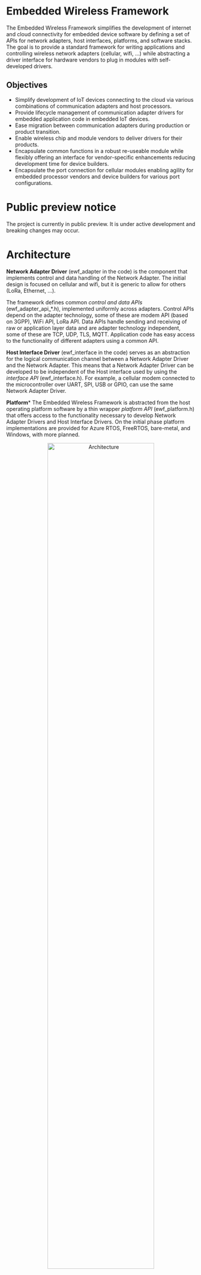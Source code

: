 # Embedded Wireless Framework

The Embedded Wireless Framework simplifies the development of internet and cloud connectivity for embedded device software by defining a set of APIs for network adapters, host interfaces, platforms, and software stacks. The goal is to provide a standard framework for writing applications and controlling wireless network adapters (cellular, wifi, ...) while abstracting a driver interface for hardware vendors to plug in modules with self-developed drivers.

## Objectives

- Simplify development of IoT devices connecting to the cloud via various combinations of communication adapters and host processors.
- Provide lifecycle management of communication adapter drivers for embedded application code in embedded IoT devices.
- Ease migration between communication adapters during production or product transition.
- Enable wireless chip and module vendors to deliver drivers for their products.
- Encapsulate common functions in a robust re-useable module while flexibly offering an interface for vendor-specific enhancements reducing development time for device builders.
- Encapsulate the port connection for cellular modules enabling agility for embedded processor vendors and device builders for various port configurations.

# Public preview notice

The project is currently in public preview. It is under active development and breaking changes may occur.

# Architecture

**Network Adapter Driver** (ewf_adapter in the code) is the component that implements control and data handling of the Network Adapter. The initial design is focused on cellular and wifi, but it is generic to allow for others (LoRa, Ethernet, ...).

The framework defines common *control and data APIs* (ewf_adapter_api_*.h), implemented uniformly across adapters. Control APIs depend on the adapter technology, some of these are modem API (based on 3GPP), WiFi API, LoRa API. Data APIs handle sending and receiving of raw or application layer data and are adapter technology independent, some of these are TCP, UDP, TLS, MQTT. Application code has easy access to the functionality of different adapters using a common API.

**Host Interface Driver** (ewf_interface in the code) serves as an abstraction for the logical communication channel between a Network Adapter Driver and the Network Adapter.  This means that a Network Adapter Driver can be developed to be independent of the Host interface used by using the *interface API* (ewf_interface.h). For example, a cellular modem connected to the microcontroller over UART, SPI, USB or GPIO, can use the same Network Adapter Driver.

**Platform*** The Embedded Wireless Framework is abstracted from the host operating platform software by a thin wrapper *platform API* (ewf_platform.h) that offers access to the functionality necessary to develop Network Adapter Drivers and Host Interface Drivers. On the initial phase platform implementations are provided for Azure RTOS, FreeRTOS, bare-metal, and Windows, with more planned.

<p align="center">
<a href="README_Architecture_Framework.jpg"><img src="README_Architecture_Framework.jpg" alt="Architecture" width="75%"/></a>
</p>

## Framework use

The framework API can be used directly by the application code, or another software stack. Implementations for using Azure RTOS NetX-Duo and the Azure Embedded C SDK are provided.<br/>
Application code can use the API directly, with help from the Azure Embedded C SDK, or with a software MQTT client (e.g. Paho C)
<p align="center">
<a href="README_Architecture_Application.jpg"><img src="README_Architecture_Application.jpg" alt="Architecture" width="75%"/></a>
</p>
The framework simplifies and unifies the writing of Azure RTOS NetX-Duo drivers. Drivers based on the framework can be used in parallel to classic NetX-Duo drivers; existing NetX-Duo drivers remain unmodified and supported.

<p align="center">
<a href="README_Architecture_NetX.jpg"><img src="README_Architecture_NetX.jpg" alt="Architecture" width="75%"/></a>
</p>
For details on the framework API look at the doxygen generated documentation.

# Build and Test

The code is built out of each individual example. Refer to each example for more details. Note: The examples are built using different tool-chains and IDEs.

# Examples and drivers

This is the list of network adapters, host interfaces, software platforms and hardware boards currently supported or under development.

# Network Adapters

The framework supports several network adapter types.

## Cellular
Cellular modems in the same family are likely to work with small changes:
- Quectel BG96
- Quectel BG95
- Quectel BC95
- Renesas RYZ014
- SIMCom SIM7000
- SIMCom SIM7600
- SIMCom SIM900
- SIMCom SIM868
- SIMCom SIM800

## WiFi
- ESP8266
- ESP8285
- ESP-WROOM-02
- MX-CHIP EMW3080

## LoRa
- LoRa E5
- EBYTE E32
- SEMTECH SX1276

## Ethernet
- WIZnet W5500
- WIZnet W5100

# Host Interfaces

These interfaces can be used in any combination with the supported adapters:
- WIN32 COM (adapter built-in USB, or over FTDI FT232RL, CP2102, CH314T, ...)
- Linux serial port (adapter built-in USB, or over FTDI FT232RL, CP2102, CH314T, ...)
- ST STM32xxxx UART
- Renesas RAxxxx UART
- Renesas RXxxxx UART
- NXP LPCxxxx UART
- NXP RTxxxx UART
- Microchip/Atmel SAMxxxx UART
- Generic GPIO bit-banging
- Azure RTOS USBX CDC ACM

# Software platforms

- Azure RTOS (on embedded boards and Windows/Linux emulation)
- FreeRTOS (on embedded boards and Windows/Linux emulation)
- WIN32
- bare-metal

# Hardware boards

- Windows on PC
- Linux on PC
- ST STM32U585 Discovery Kit for IoT
- ST STM32L496 Discovery Kit
- ST STM32L475 Discovery Kit IoT Node
- ST STM32L7S5 Discovery Kit IoT Node
- Renesas RA EK-RA6M4
- Renesas RX RX65N Cloud Kit
- NXP LPC55S69-EVK
- NXP i.MX-RT1050-EVK
- NXP i.MX-RT1060-EVK
- Microchip SAM54-X-Plained Pro
- Microchip PIC32CM
- Raspberry Pi (Linux)
- Raspberry Pi Pico

# Examples

These examples are currently available, they are further developed and more examples will be added:
- Info: query adapter information. This example is used for verifying basic operation of the framework. It can be the starting point for developing your own application if you want to communicate with the adapter directly using AT commands.
- Test: test adapter functionality. It is useful for further development of network adapter driver functionality and troubleshooting.
- Certs/basic: provision certificates and keys into the network adapter for a single end-point.
- Telemetry/basic: send telemetry to the Azure IoT Hub using basic MQTT.
- Certs (under development): provision certificates and keys into the network adapter for multiple end-points/configurations.
- Telemetry (under development): send telemetry to the Azure IoT Hub using full MQTT.
- EWF + Azure RTOS NetX Duo (undergoing an update).
- Paho MQTT client for embedded C.
- Paho MQTT client + Azure Embedded C SDK.

# Contributing

This project welcomes contributions and suggestions.  Most contributions require you to agree to a
Contributor License Agreement (CLA) declaring that you have the right to, and actually do, grant us
the rights to use your contribution. For details, visit https://cla.opensource.microsoft.com.

When you submit a pull request, a CLA bot will automatically determine whether you need to provide
a CLA and decorate the PR appropriately (e.g., status check, comment). Simply follow the instructions
provided by the bot. You will only need to do this once across all repos using our CLA.

This project has adopted the [Microsoft Open Source Code of Conduct](https://opensource.microsoft.com/codeofconduct/).
For more information see the [Code of Conduct FAQ](https://opensource.microsoft.com/codeofconduct/faq/) or
contact [opencode@microsoft.com](mailto:opencode@microsoft.com) with any additional questions or comments.

# Trademarks

This project may contain trademarks or logos for projects, products, or services. Authorized use of Microsoft
trademarks or logos is subject to and must follow
[Microsoft's Trademark & Brand Guidelines](https://www.microsoft.com/en-us/legal/intellectualproperty/trademarks/usage/general).
Use of Microsoft trademarks or logos in modified versions of this project must not cause confusion or imply Microsoft sponsorship.
Any use of third-party trademarks or logos are subject to those third-party's policies.

# Related

For more information on the software components used in this project, follow the links below:
- [Azure](https://azure.com/)
- [Azure RTOS](https://azure.com/rtos)
